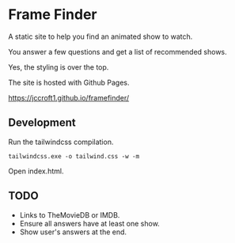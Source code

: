 # Frame Finder 

A static site to help you find an animated show to watch. 

You answer a few questions and get a list of recommended shows. 

Yes, the styling is over the top. 

The site is hosted with Github Pages. 

https://jccroft1.github.io/framefinder/

## Development 

Run the tailwindcss compilation. 

```
tailwindcss.exe -o tailwind.css -w -m
```

Open index.html. 

## TODO 

* Links to TheMovieDB or IMDB. 
* Ensure all answers have at least one show. 
* Show user's answers at the end. 
